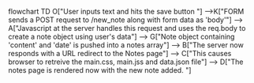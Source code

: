 flowchart TD
        O["User inputs text and hits the save button "]
    -->K["FORM sends a POST request to /new_note along with form data as 'body'"]
    --> A["Javascript at the server handles this request and uses the req.body to create a note object using user's data"]
    --> G["Note object containing 'content' and 'date' is pushed into a notes array"]
    --> B["The server now responds with a URL redirect to the Notes page"]
    --> C["This causes browser to retreive the main.css, main.jss and data.json file"]
    --> D["The notes page is rendered now with the new note added. "]
